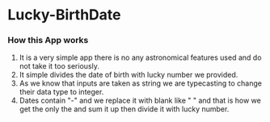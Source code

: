 # Lucky-BirthDate
### How this App works
1. It is a very simple app there is no any astronomical features used and do not take it too seriously.
2. It simple divides the date of birth with lucky number we provided.
3. As we know that inputs are taken as string we are typecasting to change their data type to integer.
4. Dates contain "-" and we replace it with blank like " " and that is how we get the only the and sum it up then divide it with lucky number.
